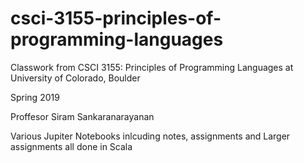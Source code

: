 # csci-3155-principles-of-programming-languages
Classwork from CSCI 3155: Principles of Programming Languages at University of Colorado, Boulder

Spring 2019

Proffesor Siram Sankaranarayanan

Various Jupiter Notebooks inlcuding notes, assignments and Larger assignments all done in Scala
